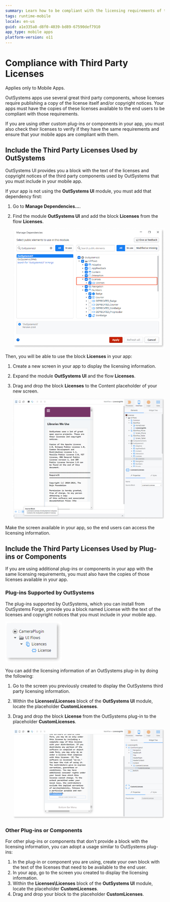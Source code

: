```yaml
---
summary: Learn how to be compliant with the licensing requirements of the third party components used by your application.
tags: runtime-mobile
locale: en-us
guid: a1e335a8-d8f0-4039-bd89-67590def7910
app_type: mobile apps
platform-version: o11
---
```


# Compliance with Third Party Licenses

<div class="info" markdown="1">

Applies only to Mobile Apps.

</div>

OutSystems apps use several great third party components, whose licenses require publishing a copy of the license itself and/or copyright notices. Your apps must have the copies of these licenses available to the end users to be compliant with those requirements.

If you are using other custom plug-ins or components in your app, you must also check their licenses to verify if they have the same requirements and ensure that your mobile apps are compliant with them.

## Include the Third Party Licenses Used by OutSystems

OutSystems UI provides you a block with the text of the licenses and copyright notices of the third party components used by OutSystems that you must include in your mobile app.

If your app is not using the **OutSystems UI** module, you must add that dependency first:

1. Go to **Manage Dependencies…**. 
1. Find the module **OutSystems UI** and add the block **Licenses** from the flow **Licenses**.   
  
    ![](images/license-block-in-references-window.png)  

Then, you will be able to use the block **Licenses** in your app:

1. Create a new screen in your app to display the licensing information. 
1. Expand the module **OutSystems UI** and the flow **Licenses**.
1. Drag and drop the block **Licenses** to the Content placeholder of your new screen.   
  
    ![](images/image03.png)  

Make the screen available in your app, so the end users can access the licensing information.


## Include the Third Party Licenses Used by Plug-ins or Components

If you are using additional plug-ins or components in your app with the same licensing requirements, you must also have the copies of those licenses available in your app.

### Plug-ins Supported by OutSystems

The plug-ins supported by OutSystems, which you can install from OutSystems Forge, provide you a block named License with the text of the licenses and copyright notices that you must include in your mobile app.

![](images/image02.png)

You can add the licensing information of an OutSystems plug-in by doing the following:

1. Go to the screen you previously created to display the OutSystems third party licensing information.
1. Within the **Licenses\Licenses** block of the **OutSystems UI** module, locate the placeholder **CustomLicenses**. 
1. Drag and drop the block **License** from the OutSystems plug-in to the placeholder **CustomLicenses**. 

    ![](images/image01.png)

### Other Plug-ins or Components

For other plug-ins or components that don’t provide a block with the licensing information, you can adopt a usage similar to OutSystems plug-ins:

1. In the plug-in or component you are using, create your own block with the text of the licenses that need to be available to the end user. 
1. In your app, go to the screen you created to display the licensing information.
1. Within the **Licenses\Licenses** block of the **OutSystems UI** module, locate the placeholder **CustomLicenses**. 
1. Drag and drop your block to the placeholder **CustomLicenses**. 
